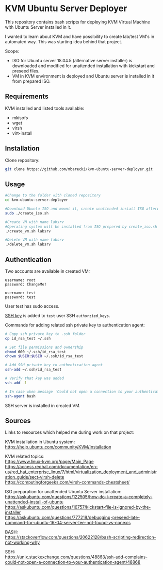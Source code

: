 # KVM Ubuntu Server Deployer

This repository contains bash scripts for deploying KVM Virtual Machine with Ubuntu Server installed in it. 

I wanted to learn about KVM and have possibility to create lab/test VM's in automated way. This was starting idea behind that project.

Scope:
- ISO for Ubuntu server 18.04.5 (alternative server installer) is downloaded and modified for unattended installation with kickstart and preseed files.
- VM in KVM environment is deployed and Ubuntu server is installed in it from prepared ISO.

## Requirements
KVM installed and listed tools available:
- mkisofs  
- wget
- virsh 
- virt-install 

## Installation
Clone repository:
```bash
git clone https://github.com/mbarecki/kvm-ubuntu-server-deployer.git
```

## Usage
```bash
#Change to the folder with cloned repository
cd kvm-ubuntu-server-deployer

#Download Ubuntu ISO and mount it, create unattended install ISO afterwards
sudo ./create_iso.sh

#Create VM with name labsrv
#Operating system will be installed from ISO prepared by create_iso.sh script
./create_vm.sh labsrv

#Delete VM with name labsrv
./delete_vm.sh labsrv
```

## Authentication
Two accounts are available in created VM:
```
username: root
password: ChangeMe!

username: test
password: test
```
User test has sudo access.

[SSH key](id_rsa_test.pub) is added to `test` user SSH `authorzied_keys`.

Commands for adding related ssh private key to authentication agent:
```bash
# Copy ssh private key to .ssh folder
cp id_rsa_test ~/.ssh

# Set file permissions and ownership
chmod 600 ~/.ssh/id_rsa_test
chown $USER:$USER ~/.ssh/id_rsa_test

# Add SSH private key to authentication agent
ssh-add ~/.ssh/id_rsa_test

# Verify that key was added
ssh-add -l

# In case when message 'Could not open a connection to your authentication agent.' is received from ssh-add
ssh-agent bash
```

SSH server is installed in created VM. 

## Sources
Links to resources which helped me during work on that project:  

KVM installation in Ubuntu system:  
https://help.ubuntu.com/community/KVM/Installation  

KVM related topics:  
https://www.linux-kvm.org/page/Main_Page  
https://access.redhat.com/documentation/en-us/red_hat_enterprise_linux/7/html/virtualization_deployment_and_administration_guide/sect-virsh-delete  
https://computingforgeeks.com/virsh-commands-cheatsheet/  

ISO preparation for unattended Ubuntu Server installation:  
https://askubuntu.com/questions/122505/how-do-i-create-a-completely-unattended-install-of-ubuntu  
https://askubuntu.com/questions/16757/kickstart-file-is-ignored-by-the-installer  
https://askubuntu.com/questions/777218/debugging-preseed-late-command-for-ubuntu-16-04-server-tee-not-found-vs-nonexis  

BASH:  
https://stackoverflow.com/questions/20622128/bash-scripting-redirection-not-working-why  

SSH:  
https://unix.stackexchange.com/questions/48863/ssh-add-complains-could-not-open-a-connection-to-your-authentication-agent/48868  

